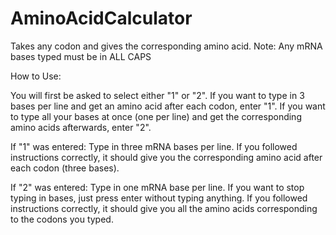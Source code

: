 # AminoAcidCalculator
Takes any codon and gives the corresponding amino acid.
Note: Any mRNA bases typed must be in ALL CAPS

How to Use:

  You will first be asked to select either "1" or "2".
    If you want to type in 3 bases per line and get an amino acid after each codon, enter "1".
    If you want to type all your bases at once (one per line) and get the corresponding amino acids afterwards, enter "2".

  If "1" was entered:
    Type in three mRNA bases per line.
    If you followed instructions correctly, it should give you the corresponding amino acid after each codon (three bases).
  
  If "2" was entered:
    Type in one mRNA base per line.
    If you want to stop typing in bases, just press enter without typing anything.
    If you followed instructions correctly, it should give you all the amino acids corresponding to the codons you typed.


